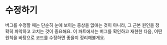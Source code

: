 # 수정하기

버그를 수정할 때는 단순히 눈에 보이는 증상을 없애는 것이 아니라, 그 근본 원인을 정확히 파악하고 고치는 것이 중요해요. 이 파트에서는 버그를 확인하고 재현한 다음, 어떤 원칙을 바탕으로 코드를 수정하면 좋을지 정리해볼게요.
